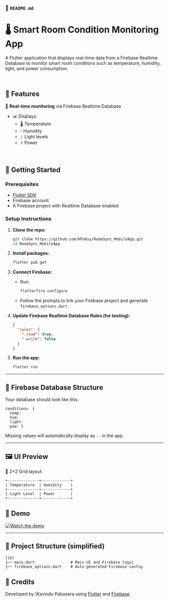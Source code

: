 ### 📄 `README.md`

# 🌡️ Smart Room Condition Monitoring App

A Flutter application that displays real-time data from a Firebase Realtime Database to monitor smart room conditions such as temperature, humidity, light, and power consumption.

<br/>

## 📱 Features

📡 **Real-time monitoring** via Firebase Realtime Database
- 📊 Displays:
  - 🌡️ Temperature
  - 💧 Humidity
  - 💡 Light levels
  - ⚡ Power  
<br/>

## 🚀 Getting Started

### Prerequisites

- [Flutter SDK](https://docs.flutter.dev/get-started/install)
- Firebase account
- A Firebase project with Realtime Database enabled

### Setup Instructions

1. **Clone the repo:**

   ```bash
   git clone https://github.com/KPabsy/RoomSync_MobileApp.git
   cd RoomSync_MobileApp

2. **Install packages:**

   ```bash
   flutter pub get
   ```

3. **Connect Firebase:**

   * Run:

     ```bash
     flutterfire configure
     ```
   * Follow the prompts to link your Firebase project and generate `firebase_options.dart`.

4. **Update Firebase Realtime Database Rules (for testing):**

   ```json
   {
     "rules": {
       ".read": true,
       ".write": false
     }
   }
   ```

5. **Run the app:**

   ```bash
   flutter run
   ```

---

## 🔧 Firebase Database Structure

Your database should look like this:

```
conditions: {
  temp: 
  hum: 
  light:
  pow: }
```

Missing values will automatically display as `--` in the app.

---

## 🖼️ UI Preview

📱 2×2 Grid layout:

```
+--------------+-------------+
| Temperature  | Humidity    |
+--------------+-------------+
| Light Level  | Power       |
+--------------+-------------+
```
## 🎥 Demo 

[![Watch the demo](https://img.icons8.com/clouds/500/video.png)](https://github.com/KPabsy/RoomSync_MobileApp/raw/main/roomsync_app.mp4)

---

## 📁 Project Structure (simplified)

```
lib/
├── main.dart                # Main UI and Firebase logic
├── firebase_options.dart    # Auto-generated Firebase config

```

## 🙌 Credits

Developed by \Kavindu Pabasara using [Flutter](https://flutter.dev) and [Firebase](https://firebase.google.com).



